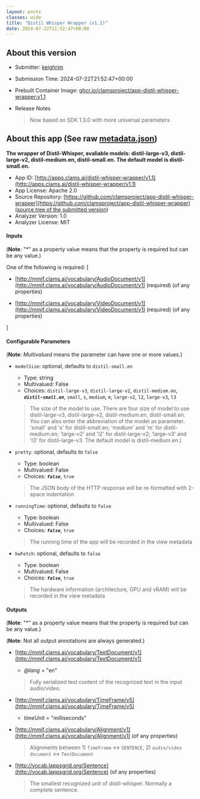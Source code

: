 ```yaml
---
layout: posts
classes: wide
title: "Distil Whisper Wrapper (v1.1)"
date: 2024-07-22T21:52:47+00:00
---
```

## About this version

- Submitter: [keighrim](https://github.com/keighrim)
- Submission Time: 2024-07-22T21:52:47+00:00
- Prebuilt Container Image: [ghcr.io/clamsproject/app-distil-whisper-wrapper:v1.1](https://github.com/clamsproject/app-distil-whisper-wrapper/pkgs/container/app-distil-whisper-wrapper/v1.1)
- Release Notes

    > Now based on SDK 1.3.0 with more universal parameters

## About this app (See raw [metadata.json](metadata.json))

**The wrapper of Distil-Whisper, avaliable models: distil-large-v3, distil-large-v2, distil-medium.en, distil-small.en. The default model is distil-small.en.**

- App ID: [http://apps.clams.ai/distil-whisper-wrapper/v1.1](http://apps.clams.ai/distil-whisper-wrapper/v1.1)
- App License: Apache 2.0
- Source Repository: [https://github.com/clamsproject/app-distil-whisper-wrapper](https://github.com/clamsproject/app-distil-whisper-wrapper) ([source tree of the submitted version](https://github.com/clamsproject/app-distil-whisper-wrapper/tree/v1.1))
- Analyzer Version: 1.0
- Analyzer License: MIT


#### Inputs
(**Note**: "*" as a property value means that the property is required but can be any value.)

One of the following is required: [
- [http://mmif.clams.ai/vocabulary/AudioDocument/v1](http://mmif.clams.ai/vocabulary/AudioDocument/v1) (required)
(of any properties)

- [http://mmif.clams.ai/vocabulary/VideoDocument/v1](http://mmif.clams.ai/vocabulary/VideoDocument/v1) (required)
(of any properties)



]


#### Configurable Parameters
(**Note**: _Multivalued_ means the parameter can have one or more values.)

- `modelSize`: optional, defaults to `distil-small.en`

    - Type: string
    - Multivalued: False
    - Choices: `distil-large-v3`, `distil-large-v2`, `distil-medium.en`, **_`distil-small.en`_**, `small`, `s`, `medium`, `m`, `large-v2`, `l2`, `large-v3`, `l3`


    > The size of the model to use. There are four size of model to use distil-large-v3, distil-large-v2, distil-medium.en, distil-small.en. You can also enter the abbreviation of the model as parameter. 'small' and 's' for distil-small.en; 'medium' and  'm' for distil-medium.en; 'large-v2' and 'l2' for distil-large-v2; 'large-v3' and 'l3' for distil-large-v3. The default model is distil-medium.en.)
- `pretty`: optional, defaults to `false`

    - Type: boolean
    - Multivalued: False
    - Choices: **_`false`_**, `true`


    > The JSON body of the HTTP response will be re-formatted with 2-space indentation
- `runningTime`: optional, defaults to `false`

    - Type: boolean
    - Multivalued: False
    - Choices: **_`false`_**, `true`


    > The running time of the app will be recorded in the view metadata
- `hwFetch`: optional, defaults to `false`

    - Type: boolean
    - Multivalued: False
    - Choices: **_`false`_**, `true`


    > The hardware information (architecture, GPU and vRAM) will be recorded in the view metadata


#### Outputs
(**Note**: "*" as a property value means that the property is required but can be any value.)

(**Note**: Not all output annotations are always generated.)

- [http://mmif.clams.ai/vocabulary/TextDocument/v1](http://mmif.clams.ai/vocabulary/TextDocument/v1)
    - _@lang_ = "en"

    > Fully serialized text content of the recognized text in the input audio/video.
- [http://mmif.clams.ai/vocabulary/TimeFrame/v5](http://mmif.clams.ai/vocabulary/TimeFrame/v5)
    - _timeUnit_ = "milliseconds"

- [http://mmif.clams.ai/vocabulary/Alignment/v1](http://mmif.clams.ai/vocabulary/Alignment/v1)
(of any properties)

    > Alignments between 1) `TimeFrame` <-> `SENTENCE`, 2) `audio/video document` <-> `TextDocument`
- [http://vocab.lappsgrid.org/Sentence](http://vocab.lappsgrid.org/Sentence)
(of any properties)

    > The smallest recognized unit of distil-whisper. Normally a complete sentence.
